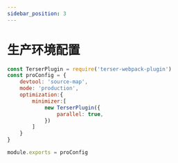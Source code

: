```yaml
---
sidebar_position: 3
---
```


# 生产环境配置 

```js title="./config/webpack.pro.js"
const TerserPlugin = require('terser-webpack-plugin')
const proConfig = {
    devtool: 'source-map',
    mode: 'production',
    optimization:{
        minimizer:[
            new TerserPlugin({
                parallel: true,
            })
        ]
    }
}

module.exports = proConfig 
```
